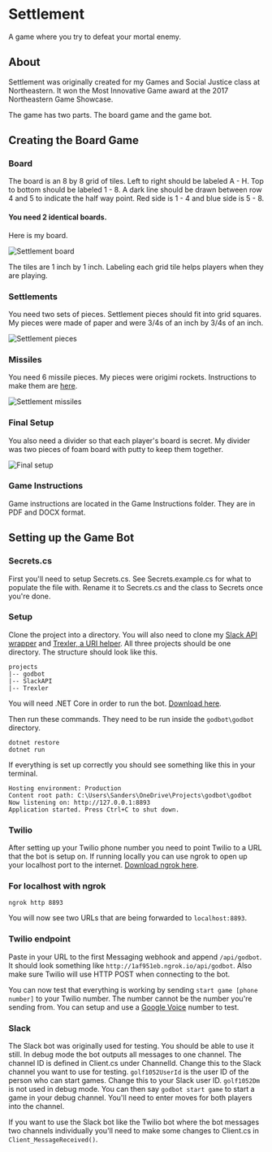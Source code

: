 # Settlement

A game where you try to defeat your mortal enemy.

## About

Settlement was originally created for my Games and Social Justice class at Northeastern. It won the Most Innovative Game award at the 2017 Northeastern Game Showcase.

The game has two parts. The board game and the game bot.

## Creating the Board Game

### Board

The board is an 8 by 8 grid of tiles. Left to right should be labeled A - H. Top to bottom should be labeled 1 - 8. A dark line should be drawn between row 4 and 5 to indicate the half way point. Red side is 1 - 4 and blue side is 5 - 8.

#### You need 2 identical boards.

Here is my board.

![Settlement board](http://i.imgur.com/LgloB17.jpg)

The tiles are 1 inch by 1 inch. Labeling each grid tile helps players when they are playing.

### Settlements

You need two sets of pieces. Settlement pieces should fit into grid squares. My pieces were made of paper and were 3/4s of an inch by 3/4s of an inch.

![Settlement pieces](http://i.imgur.com/lnLibCT.jpg)

### Missiles

You need 6 missile pieces. My pieces were origimi rockets. Instructions to make them are [here](http://www.origami-make.org/origami-rocket-3d.php).

![Settlement missiles](http://i.imgur.com/XcTFdll.jpg)

### Final Setup

You also need a divider so that each player's board is secret. My divider was two pieces of foam board with putty to keep them together.

![Final setup](http://i.imgur.com/INVcAqH.jpg)

### Game Instructions

Game instructions are located in the Game Instructions folder. They are in PDF and DOCX format.

## Setting up the Game Bot

### Secrets.cs

First you'll need to setup Secrets.cs. See Secrets.example.cs for what to populate the file with. Rename it to Secrets.cs and the class to Secrets once you're done.

### Setup

Clone the project into a directory. You will also need to clone my [Slack API wrapper](https://github.com/golf1052/SlackAPI) and [Trexler, a URI helper](https://github.com/golf1052/Trexler). All three projects should be one directory. The structure should look like this.

```
projects
|-- godbot
|-- SlackAPI
|-- Trexler
```

You will need .NET Core in order to run the bot. [Download here](https://www.microsoft.com/net/download/core).

Then run these commands. They need to be run inside the `godbot\godbot` directory.

```
dotnet restore
dotnet run
```

If everything is set up correctly you should see something like this in your terminal.

```
Hosting environment: Production
Content root path: C:\Users\Sanders\OneDrive\Projects\godbot\godbot
Now listening on: http://127.0.0.1:8893
Application started. Press Ctrl+C to shut down.
```

### Twilio

After setting up your Twilio phone number you need to point Twilio to a URL that the bot is setup on. If running locally you can use ngrok to open up your localhost port to the internet. [Download ngrok here](https://ngrok.com/download).

### For localhost with ngrok

```
ngrok http 8893
```

You will now see two URLs that are being forwarded to `localhost:8893`.

### Twilio endpoint

Paste in your URL to the first Messaging webhook and append `/api/godbot`. It should look something like `http://1af951eb.ngrok.io/api/godbot`. Also make sure Twilio will use HTTP POST when connecting to the bot.

You can now test that everything is working by sending `start game [phone number]` to your Twilio number. The number cannot be the number you're sending from. You can setup and use a [Google Voice](https://voice.google.com/) number to test.

### Slack

The Slack bot was originally used for testing. You should be able to use it still. In debug mode the bot outputs all messages to one channel. The channel ID is defined in Client.cs under ChannelId. Change this to the Slack channel you want to use for testing. `golf1052UserId` is the user ID of the person who can start games. Change this to your Slack user ID. `golf1052Dm` is not used in debug mode. You can then say `godbot start game` to start a game in your debug channel. You'll need to enter moves for both players into the channel.

If you want to use the Slack bot like the Twilio bot where the bot messages two channels individually you'll need to make some changes to Client.cs in `Client_MessageReceived()`.
